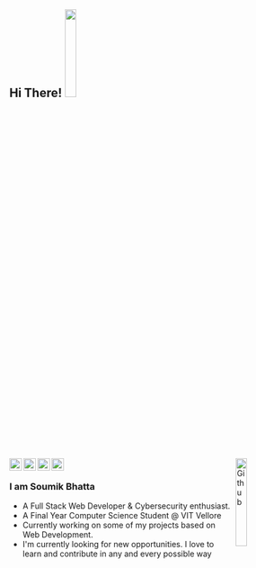 ## Hi There! <img src="https://c.tenor.com/6_-osAtLuHUAAAAi/wave-cute.gif" width="20%"></h2>
<img width="20%" align="right" alt="Github" src="https://github.githubassets.com/images/mona-loading-default.gif" />

<a href="https://twitter.com/soumik_1712">
  <img align="left" alt="Soumik's Twitter" width="22px" src="https://cdn.jsdelivr.net/npm/simple-icons@v3/icons/twitter.svg" />
</a>
<a href="https://www.linkedin.com/in/soumikbhatta/">
  <img align="left" alt="Soumik's Linkdein" width="22px" src="https://cdn.jsdelivr.net/npm/simple-icons@v3/icons/linkedin.svg" />
</a>
<a href="https://github.com/Soumikbhatta">
  <img align="left" alt="Soumik's Github" width="22px" src="https://cdn.jsdelivr.net/npm/simple-icons@v3/icons/github.svg" />
</a>
<a href="https://www.facebook.com/soumik.bhatta.9">
  <img align="left" alt="Soumik's Facebook" width="22px" src="https://cdn.jsdelivr.net/npm/simple-icons@3.13.0/icons/facebook.svg" />
</a>

<br>

### I am Soumik Bhatta
- A Full Stack Web Developer & Cybersecurity enthusiast.
- A Final Year Computer Science Student @ VIT Vellore 
- Currently working on some of my projects based on Web Development.
- I'm currently looking for new opportunities. I love to learn and contribute in any and every possible way
